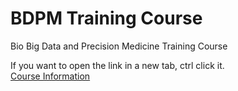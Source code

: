 # BDPM Training Course
Bio Big Data and Precision Medicine Training Course

If you want to open the link in a new tab, ctrl click it.<br/>
[Course Information](http://bdpm.snubi.org)
